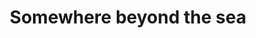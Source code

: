 ---
title: Somewhere beyond the sea
tagline: Jouer avec la piste d'accompagnement
key: Fa majeur (F)
type: backing-track
difficulty: moyen
youtube: https://youtu.be/Vguzgwv85gM?si=VrChLuF_cBclyo76
active: true
---